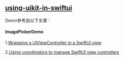 ## [using-uikit-in-swiftui](https://github.com/leiguang/using-uikit-in-swiftui)



Demo参考自以下文章：



#### ImagePickerDemo

1.[Wrapping a UIViewController in a SwiftUI view](https://www.hackingwithswift.com/books/ios-swiftui/wrapping-a-uiviewcontroller-in-a-swiftui-view)

2.[Using coordinators to manage SwiftUI view controllers](https://www.hackingwithswift.com/books/ios-swiftui/using-coordinators-to-manage-swiftui-view-controllers)

